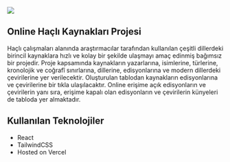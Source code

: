 ![](https://www.ted2xmen.dev/_next/image?url=%2Fstatic%2Fonline-hacli.png&w=1200&q=75)

## Online Haçlı Kaynakları Projesi


Haçlı çalışmaları alanında araştırmacılar tarafından kullanılan çeşitli dillerdeki birincil kaynaklara hızlı ve kolay bir şekilde ulaşmayı amaç edinmiş bağımsız bir projedir. Proje kapsamında kaynakların yazarlarına, isimlerine, türlerine, kronolojik ve coğrafî sınırlarına, dillerine, edisyonlarına ve modern dillerdeki çevirilerine yer verilecektir. Oluşturulan tablodan kaynakların edisyonlarına ve çevirilerine bir tıkla ulaşılacaktır. Online erişime açık edisyonların ve çevirilerin yanı sıra, erişime kapalı olan edisyonların ve çevirilerin künyeleri de tabloda yer almaktadır.

## Kullanılan Teknolojiler

- React
- TailwindCSS
- Hosted on Vercel